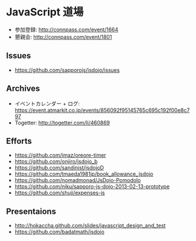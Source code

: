 # JavaScript 道場

* 参加登録: http://connpass.com/event/1664
* 懇親会: http://connpass.com/event/1801

## Issues
* https://github.com/sapporojs/jsdojo/issues

## Archives
* イベントカレンダー + ログ: https://event.atmarkit.co.jp/events/856092f95145765c695c192f00e8c797
* Togetter: http://togetter.com/li/460869

## Efforts
* https://github.com/imaz/oreore-timer
* https://github.com/onjiro/jsdojo_b
* https://github.com/sandinist/jsdojoD
* https://github.com/tmaeda1981jp/book_allowance_jsdojo
* https://github.com/nomadmonad/JsDojo-Pomodolo
* https://github.com/niku/sapporo-js-dojo-2013-02-13-prototype
* https://github.com/shuji/expenses-js

## Presentaions
* http://hokaccha.github.com/slides/javascript_design_and_test
* https://github.com/badatmath/jsdojo
